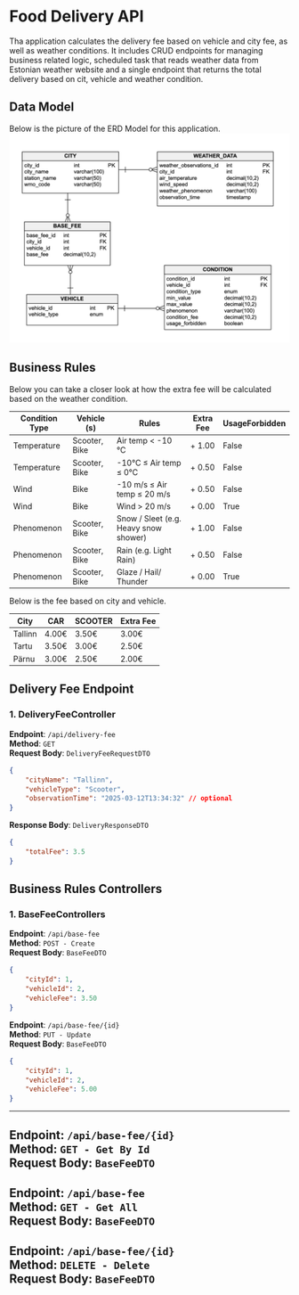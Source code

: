 # Food Delivery API
Tha application calculates the delivery fee based on vehicle and city fee, as well as weather conditions.
It includes CRUD endpoints for managing business related logic, scheduled task that reads weather data from Estonian 
weather website and a single endpoint that returns the total delivery based on cit, vehicle and weather condition.

## Data Model
Below is the picture of the ERD Model for this application.
![image alt](img.png)

## Business Rules
Below you can take a closer look at how the extra fee will be calculated based on the weather condition.

| Condition Type | Vehicle (s)   | Rules                                 | Extra Fee | UsageForbidden |
|----------------|---------------|---------------------------------------|-----------|----------------|
| Temperature    | Scooter, Bike | Air temp < -10 °C                     | + 1.00    | False          |          
| Temperature    | Scooter, Bike | -10°C ≤ Air temp ≤ 0°C                | + 0.50    | False          |          
| Wind           | Bike          | -10 m/s ≤ Air temp ≤ 20 m/s           | + 0.50    | False          |          
| Wind           | Bike          | Wind > 20 m/s                         | + 0.00    | True           |          
| Phenomenon     | Scooter, Bike | Snow / Sleet (e.g. Heavy snow shower) | + 1.00    | False          |          
| Phenomenon     | Scooter, Bike | Rain (e.g. Light Rain)                | + 0.50    | False          |          
| Phenomenon     | Scooter, Bike | Glaze / Hail/ Thunder                 | + 0.00    | True           |          

Below is the fee based on city and vehicle.

| City    | CAR   | SCOOTER | Extra Fee | 
|---------|-------|---------|-----------|
| Tallinn | 4.00€ | 3.50€   | 3.00€     |          
| Tartu   | 3.50€ | 3.00€   | 2.50€     |         
| Pärnu   | 3.00€ | 2.50€   | 2.00€     |        


## Delivery Fee Endpoint
### 1. **DeliveryFeeController**
**Endpoint**: `/api/delivery-fee`  
**Method**: `GET`  
**Request Body**: `DeliveryFeeRequestDTO`  
```json
{
    "cityName": "Tallinn",
    "vehicleType": "Scooter",
    "observationTime": "2025-03-12T13:34:32" // optional
}
```

**Response Body**: `DeliveryResponseDTO`
```json
{
    "totalFee": 3.5
}
```

## Business Rules Controllers
### 1. **BaseFeeControllers**
**Endpoint**: `/api/base-fee`  
**Method**: `POST - Create`  
**Request Body**: `BaseFeeDTO`

```json
{
    "cityId": 1,
    "vehicleId": 2,
    "vehicleFee": 3.50
}
```
**Endpoint**: `/api/base-fee/{id}`  
**Method**: `PUT - Update`  
**Request Body**: `BaseFeeDTO`

```json
{
    "cityId": 1,
    "vehicleId": 2,
    "vehicleFee": 5.00
}
```
---
**Endpoint**: `/api/base-fee/{id}`  
**Method**: `GET - Get By Id`  
**Request Body**: `BaseFeeDTO`
---
**Endpoint**: `/api/base-fee`  
**Method**: `GET - Get All`  
**Request Body**: `BaseFeeDTO`
---
**Endpoint**: `/api/base-fee/{id}`  
**Method**: `DELETE - Delete`  
**Request Body**: `BaseFeeDTO`
---










